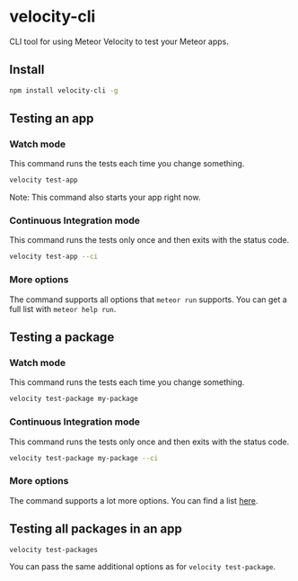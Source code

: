 # velocity-cli

CLI tool for using Meteor Velocity to test your Meteor apps.

## Install

```sh
npm install velocity-cli -g
```

## Testing an app

### Watch mode

This command runs the tests each time you change something.

```sh
velocity test-app
```

Note: This command also starts your app right now.

### Continuous Integration mode

This command runs the tests only once and then exits with the status code.

```sh
velocity test-app --ci
```

### More options

The command supports all options that `meteor run` supports. You can get a full list with `meteor help run`.


## Testing a package

### Watch mode

This command runs the tests each time you change something.

```sh
velocity test-package my-package
```

### Continuous Integration mode

This command runs the tests only once and then exits with the status code.

```sh
velocity test-package my-package --ci
```

### More options

The command supports a lot more options. You can find a list [here](https://github.com/meteor/meteor/blob/release/METEOR%401.2.0.2/tools/cli/commands.js#L1425-L1473).

## Testing all packages in an app

```sh
velocity test-packages
```

You can pass the same additional options as for `velocity test-package`.
